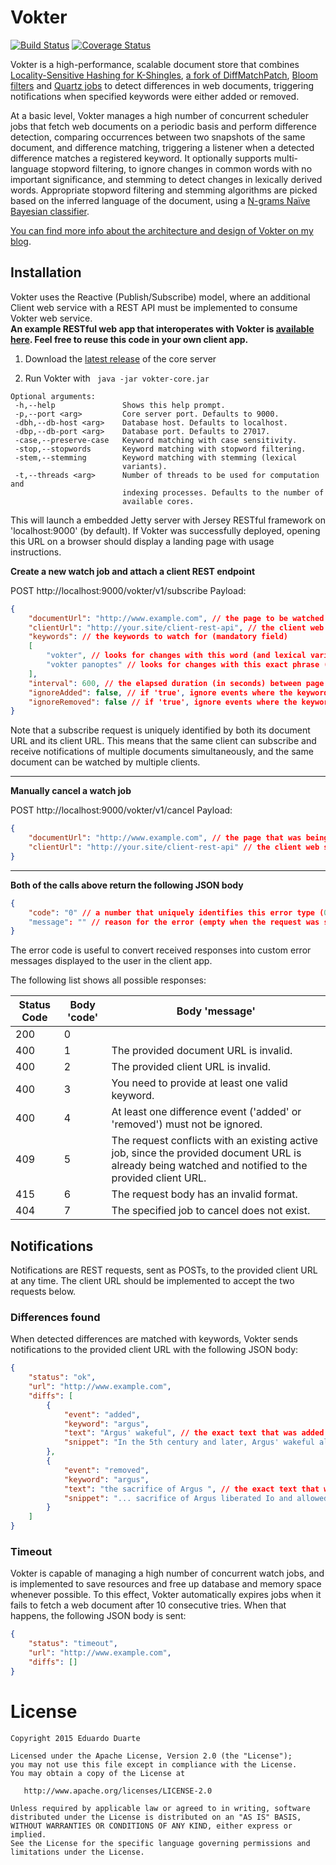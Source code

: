 # Vokter

[![Build Status](https://travis-ci.org/vokter/vokter.svg?branch=master)](https://travis-ci.org/vokter/vokter)
[![Coverage Status](https://coveralls.io/repos/github/vokter/vokter-core/badge.svg?branch=master)](https://coveralls.io/github/vokter/vokter-core?branch=master)

Vokter is a high-performance, scalable document store that combines [Locality-Sensitive Hashing for K-Shingles](https://github.com/edduarte/near-neighbor-search), [a fork of DiffMatchPatch](https://github.com/edduarte/indexed-diff-match-patch), [Bloom filters](https://github.com/google/guava/wiki/HashingExplained#bloomfilter) and [Quartz jobs](http://www.quartz-scheduler.org) to detect differences in web documents, triggering notifications when specified keywords were either added or removed.

At a basic level, Vokter manages a high number of concurrent scheduler jobs that fetch web documents on a periodic basis and perform difference detection, comparing occurrences between two snapshots of the same document, and difference matching, triggering a listener when a detected difference matches a registered keyword. It optionally supports multi-language stopword filtering, to ignore changes in common words with no important significance, and stemming to detect changes in lexically derived words. Appropriate stopword filtering and stemming algorithms are picked based on the inferred language of the document, using a [N-grams Naïve Bayesian classifier](https://github.com/optimaize/language-detector).

[You can find more info about the architecture and design of Vokter on my blog](https://www.edduarte.com/vokter-a-java-library-that-detects-and-notifies-changes-in-web-documents/).


## Installation

Vokter uses the Reactive (Publish/Subscribe) model, where an additional Client web service with a REST API must be implemented to consume Vokter web service.  
<b>An example RESTful web app that interoperates with Vokter is [available here](https://github.com/vokter/vokter-client-java). Feel free to reuse this code in your own client app.</b>

1. Download the [latest release](https://github.com/vokter/vokter/releases/latest) of the core server

2. Run Vokter with ``` java -jar vokter-core.jar```
```
Optional arguments:
 -h,--help               Shows this help prompt.
 -p,--port <arg>         Core server port. Defaults to 9000.
 -dbh,--db-host <arg>    Database host. Defaults to localhost.
 -dbp,--db-port <arg>    Database port. Defaults to 27017.
 -case,--preserve-case   Keyword matching with case sensitivity.
 -stop,--stopwords       Keyword matching with stopword filtering.
 -stem,--stemming        Keyword matching with stemming (lexical
                         variants).
 -t,--threads <arg>      Number of threads to be used for computation and
                         indexing processes. Defaults to the number of
                         available cores.
```
This will launch a embedded Jetty server with Jersey RESTful framework on 'localhost:9000' (by default). If Vokter was successfully deployed, opening this URL on a browser should display a landing page with usage instructions.

**Create a new watch job and attach a client REST endpoint**

POST http://localhost:9000/vokter/v1/subscribe
Payload:
```json
{
    "documentUrl": "http://www.example.com", // the page to be watched (mandatory field)
    "clientUrl": "http://your.site/client-rest-api", // the client web service that will receive detected differences (mandatory field)
    "keywords": // the keywords to watch for (mandatory field)
    [
        "vokter", // looks for changes with this word (and lexical variants if stemming is enabled)
        "vokter panoptes" // looks for changes with this exact phrase (and lexical variants if stemming is enabled)
    ],
    "interval": 600, // the elapsed duration (in seconds) between page checks (optional field, defaults to 600)
    "ignoreAdded": false, // if 'true', ignore events where the keyword was added to the page (optional field, defaults to 'false')
    "ignoreRemoved": false // if 'true', ignore events where the keyword was removed from the page (optional field, defaults to 'false')
}
```

Note that a subscribe request is uniquely identified by both its document URL and its client URL. This means that the same client can subscribe and receive notifications of multiple documents simultaneously, and the same document can be watched by multiple clients.

---

**Manually cancel a watch job**

POST http://localhost:9000/vokter/v1/cancel
Payload:
```json
{
    "documentUrl": "http://www.example.com", // the page that was being watched (mandatory field)
    "clientUrl": "http://your.site/client-rest-api" // the client web service (mandatory field)
}
```

---

**Both of the calls above return the following JSON body**
```json
{
    "code": "0" // a number that uniquely identifies this error type (0 when the request was successful)
    "message": "" // reason for the error (empty when the request was successful)
}
```

The error code is useful to convert received responses into custom error messages displayed to the user in the client app.

The following list shows all possible responses:

| Status Code | Body 'code' | Body 'message' |
|-----|------|---------|
| 200 | 0 |  |
| 400 | 1 | The provided document URL is invalid. |
| 400 | 2 | The provided client URL is invalid. |
| 400 | 3 | You need to provide at least one valid keyword. |
| 400 | 4 | At least one difference event ('added' or 'removed') must not be ignored. |
| 409 | 5 | The request conflicts with an existing active job, since the provided document URL is already being watched and notified to the provided client URL. |
| 415 | 6 | The request body has an invalid format. |
| 404 | 7 | The specified job to cancel does not exist. |


## Notifications

Notifications are REST requests, sent as POSTs, to the provided client URL at any time. The client URL should be implemented to accept the two requests below.

### Differences found

When detected differences are matched with keywords, Vokter sends notifications to the provided client URL with the following JSON body:
```json
{
    "status": "ok",
    "url": "http://www.example.com",
    "diffs": [
        {
            "event": "added",
            "keyword": "argus",
            "text": "Argus' wakeful", // the exact text that was added which matched one of the user's keywords
            "snippet": "In the 5th century and later, Argus' wakeful alertness ..." // a bigger text snippet of the difference in context
        },
        {
            "event": "removed",
            "keyword": "argus",
            "text": "the sacrifice of Argus ", // the exact text that was removed which matched one of the user's keywords
            "snippet": "... sacrifice of Argus liberated Io and allowed ..." // a bigger text snippet of the difference in context
        }
    ]
}
```

### Timeout

Vokter is capable of managing a high number of concurrent watch jobs, and is implemented to save resources and free up database and memory space whenever possible. To this effect, Vokter automatically expires jobs when it fails to fetch a web document after 10 consecutive tries. When that happens, the following JSON body is sent:
```json
{
    "status": "timeout",
    "url": "http://www.example.com",
    "diffs": []
}
```

# License

    Copyright 2015 Eduardo Duarte

    Licensed under the Apache License, Version 2.0 (the "License");
    you may not use this file except in compliance with the License.
    You may obtain a copy of the License at

       http://www.apache.org/licenses/LICENSE-2.0

    Unless required by applicable law or agreed to in writing, software
    distributed under the License is distributed on an "AS IS" BASIS,
    WITHOUT WARRANTIES OR CONDITIONS OF ANY KIND, either express or implied.
    See the License for the specific language governing permissions and
    limitations under the License.

